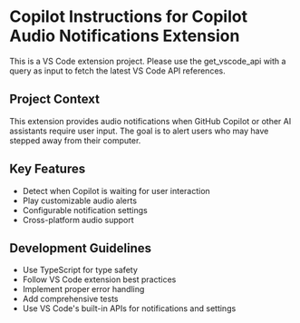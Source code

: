 # Copilot Instructions for Copilot Audio Notifications Extension

<!-- Use this file to provide workspace-specific custom instructions to Copilot. For more details, visit https://code.visualstudio.com/docs/copilot/copilot-customization#_use-a-githubcopilotinstructionsmd-file -->

This is a VS Code extension project. Please use the get_vscode_api with a query as input to fetch the latest VS Code API references.

## Project Context
This extension provides audio notifications when GitHub Copilot or other AI assistants require user input. The goal is to alert users who may have stepped away from their computer.

## Key Features
- Detect when Copilot is waiting for user interaction
- Play customizable audio alerts
- Configurable notification settings
- Cross-platform audio support

## Development Guidelines
- Use TypeScript for type safety
- Follow VS Code extension best practices
- Implement proper error handling
- Add comprehensive tests
- Use VS Code's built-in APIs for notifications and settings
